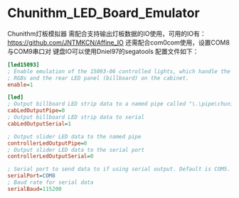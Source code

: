 # Chunithm_LED_Board_Emulator
Chunithm灯板模拟器
需配合支持输出灯板数据的IO使用，可用的IO有：https://github.com/JNTMKCN/Affine_IO
还需配合com0com使用，设置COM8与COM9串口对
键盘IO可以使用Dniel97的segatools
配置文件如下：
```ini
[led15093] 
; Enable emulation of the 15093-06 controlled lights, which handle the air tower
; RGBs and the rear LED panel (billboard) on the cabinet.
enable=1

[led]
; Output billboard LED strip data to a named pipe called "\.\pipe\chuni_led"
cabLedOutputPipe=0
; Output billboard LED strip data to serial
cabLedOutputSerial=1

; Output slider LED data to the named pipe
controllerLedOutputPipe=0
; Output slider LED data to the serial port
controllerLedOutputSerial=0

; Serial port to send data to if using serial output. Default is COM5.
serialPort=COM8
; Baud rate for serial data
serialBaud=115200
```
